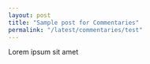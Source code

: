 ```yaml
---
layout: post
title: "Sample post for Commentaries"
permalink: "/latest/commentaries/test"
---
```

Lorem ipsum sit amet
